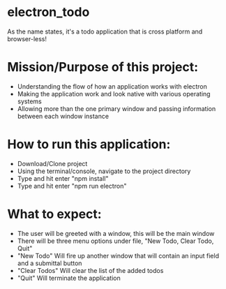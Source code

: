 # electron_todo
As the name states, it's a todo application that is cross platform and browser-less!

# Mission/Purpose of this project:
- Understanding the flow of how an application works with electron
- Making the application work and look native with various operating systems
- Allowing more than the one primary window and passing information between each window instance

# How to run this application:
- Download/Clone project
- Using the terminal/console, navigate to the project directory
- Type and hit enter "npm install"
- Type and hit enter "npm run electron"

# What to expect:
- The user will be greeted with a window, this will be the main window
- There will be three menu options under file, "New Todo, Clear Todo, Quit"
- "New Todo" Will fire up another window that will contain an input field and a submittal button
- "Clear Todos" Will clear the list of the added todos
- "Quit" Will terminate the application
